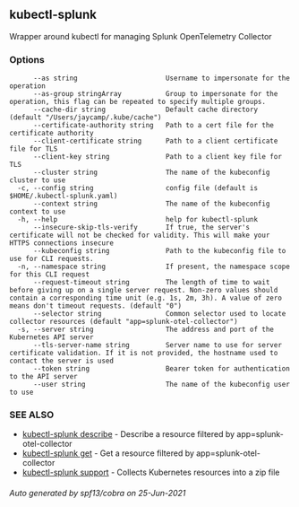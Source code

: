 ## kubectl-splunk

Wrapper around kubectl for managing Splunk OpenTelemetry Collector

### Options

```
      --as string                      Username to impersonate for the operation
      --as-group stringArray           Group to impersonate for the operation, this flag can be repeated to specify multiple groups.
      --cache-dir string               Default cache directory (default "/Users/jaycamp/.kube/cache")
      --certificate-authority string   Path to a cert file for the certificate authority
      --client-certificate string      Path to a client certificate file for TLS
      --client-key string              Path to a client key file for TLS
      --cluster string                 The name of the kubeconfig cluster to use
  -c, --config string                  config file (default is $HOME/.kubectl-splunk.yaml)
      --context string                 The name of the kubeconfig context to use
  -h, --help                           help for kubectl-splunk
      --insecure-skip-tls-verify       If true, the server's certificate will not be checked for validity. This will make your HTTPS connections insecure
      --kubeconfig string              Path to the kubeconfig file to use for CLI requests.
  -n, --namespace string               If present, the namespace scope for this CLI request
      --request-timeout string         The length of time to wait before giving up on a single server request. Non-zero values should contain a corresponding time unit (e.g. 1s, 2m, 3h). A value of zero means don't timeout requests. (default "0")
      --selector string                Common selector used to locate collector resources (default "app=splunk-otel-collector")
  -s, --server string                  The address and port of the Kubernetes API server
      --tls-server-name string         Server name to use for server certificate validation. If it is not provided, the hostname used to contact the server is used
      --token string                   Bearer token for authentication to the API server
      --user string                    The name of the kubeconfig user to use
```

### SEE ALSO

* [kubectl-splunk describe](kubectl-splunk_describe.md)	 - Describe a resource filtered by app=splunk-otel-collector
* [kubectl-splunk get](kubectl-splunk_get.md)	 - Get a resource filtered by app=splunk-otel-collector
* [kubectl-splunk support](kubectl-splunk_support.md)	 - Collects Kubernetes resources into a zip file

###### Auto generated by spf13/cobra on 25-Jun-2021
